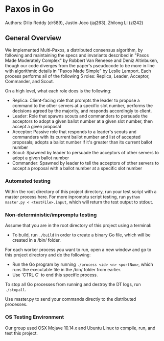 # Paxos in Go
Authors: Dilip Reddy (dr589), Justin Joco (jaj263), Zhilong Li (zl242)

## General Overview
We implemented Multi-Paxos, a distributed consensus algorithm, by following and maintaining the specs and invariants described in "Paxos Made Moderately Complex" by Robbert Van Reneese and Deniz Altinbuken, though our code diverges from the paper's pseudocode to be more in line with algorithmic details in "Paxos Made Simple" by Leslie Lamport. Each process performs all of the following 5 roles: Replica, Leader, Acceptor, Commander, and Scout.

On a high level, what each role does is the following:

- Replica: Client-facing role that prompts the leader to propose a command to the other servers at a specific slot number, performs the decisions agreed by the majority, and responds accordingly to client.
- Leader: Role that spawns scouts and commanders to persuade the acceptors to adopt a given ballot number at a given slot number, then accept a given proposal
- Acceptor: Passive role that responds to a leader's scouts and commanders with its current ballot number and list of accepted proposals; adopts a ballot number if it's greater than its current ballot number
- Scout: Spawned by leader to persuade the acceptors of other servers to adopt a given ballot number
- Commander: Spawned by leader to tell the acceptors of other servers to accept a proposal with a ballot number at a specific slot number


### Automated testing 
Within the root directory of this project directory, run your test script with a master process here.
For more inpromptu script testing, run `python master.py < <testFile>.input`, which will return the test output to stdout.

### Non-deterministic/impromptu testing
Assume that you are in the root directory of this project using a terminal:
* To build, run `./build` in order to create a binary Go file, which will be created in a /bin/ folder.

For each worker process you want to run, open a new window and go to this project directory and do the following:
* Run the Go program by running `./process <id> <n> <portNum>`, which runs the executable file in the /bin/ folder from earlier.
* Use 'CTRL C' to end this specific process.

To stop all Go processes from running and destroy the DT logs, run `./stopall`.

Use master.py to send your commands directly to the distributed processes.

### OS Testing Environment
Our group used OSX Mojave 10.14.x and Ubuntu Linux to compile, run, and test this project.






